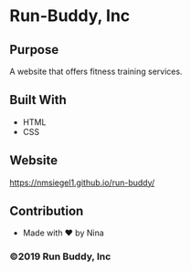 # Run-Buddy, Inc

## Purpose
A website that offers fitness training services.

## Built With
* HTML
* CSS

## Website
https://nmsiegel1.github.io/run-buddy/

## Contribution
* Made with ❤️ by Nina

### ©️2019 Run Buddy, Inc 
